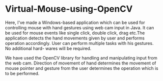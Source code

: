 # Virtual-Mouse-using-OpenCV

Here, I've made a Windows-based application which can be used for controlling mouse with
hand gestures using web cam input in Java. It can be used for mouse events like single click,
double click, drag etc.The application detects the hand movements given by user and performs
operation accordingly. User can perform multiple tasks with his gestures. No additional hard-
wares will be required.

We have used the OpenCV library for handling and manipulating input from the web cam.
Direction of movement of hand determines the movement of mouse pointer and gesture from the
user determines the operation which is to be performed.
